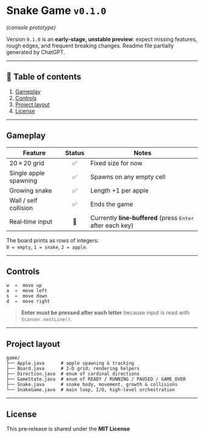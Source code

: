 # Snake Game `v0.1.0`
*(console prototype)*

Version `0.1.0` is an **early‑stage, unstable preview**: expect missing features, rough edges, and frequent breaking changes.
Readme file partially generated by ChatGPT.

---
## 📜 Table of contents
1. [Gameplay](#gameplay)
2. [Controls](#controls)
3. [Project layout](#project-layout)
4. [License](#license)

---
## Gameplay
| Feature               | Status | Notes |
|-----------------------|:------:|-------|
| 20 × 20 grid          | ✅     | Fixed size for now |
| Single apple spawning | ✅     | Spawns on any empty cell |
| Growing snake         | ✅     | Length +1 per apple |
| Wall / self collision | ✅     | Ends the game |
| Real‑time input       |   🚧   | Currently **line‑buffered** (press <kbd>Enter</kbd> after each key) |

The board prints as rows of integers:  
`0 = empty`, `1 = snake`, `2 = apple`.

---
## Controls
```text
w  →  move up
a  →  move left
s  →  move down
d  →  move right
```
> **Enter must be pressed after each letter** because input is read with `Scanner.nextLine()`.

---
## Project layout
```
game/
├── Apple.java      # apple spawning & tracking
├── Board.java      # 2‑D grid; rendering helpers
├── Direction.java  # enum of cardinal directions
├── GameState.java  # enum of READY / RUNNING / PAUSED / GAME_OVER
├── Snake.java      # snake body, movement, growth & collisions
└── SnakeGame.java  # main loop, I/O, high‑level orchestration
```

---
## License
This pre‑release is shared under the **MIT License**
